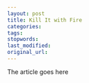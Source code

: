 ```yaml
---
layout: post
title: Kill It with Fire
categories:
tags:
stopwords:
last_modified:
original_url: 
---
```


The article goes here

